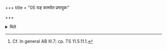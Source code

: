 +++
title = "05 यङ् कामयेत प्रमायुकः"

+++

<details><summary>थिते</summary>

5. In the case of whom (sacrificer) the Hotr̥ desires that he should die, he should utter Vaṣaṭ having loudly threatened, while pressing as it were. In the case of whom the Hour desires that he should be worse he should utter the Vaṣaṭ in the voice lower than that for the offering-verse. In the case of whom (the Hotr̥) desires that he should be better he should utter the Vaṣaṭ in a louder voice than that of the offering-verse. (In the case of whom the Hotr̥ desires that) he should neither be better nor worse, he should utter the Vaṣaṭ in the same voice as that for the offering verse. It is known from a sacred text: “He should utter the Vaṣaṭ loudly (and) in the manner similar to that of Krauñca in the case of (a sacrificer who is) desirous of heaven."[^1]  


[^1]: Cf. In general AB III.7; cp. TS 11.5.11.1.   
</details>
